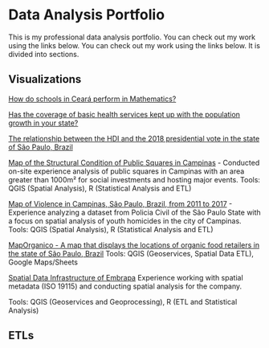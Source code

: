# Data Analysis Portfolio

This is my professional data analysis portfolio. You can check out my work using the links below. You can check out my work using the links below. It is divided into sections. </p> 

## Visualizations
 
[How do schools in Ceará perform in Mathematics?](https://info.basedosdados.org/bdletter17)

[Has the coverage of basic health services kept up with the population growth in your state?](https://info.basedosdados.org/bdletter18)

[The relationship between the HDI and the 2018 presidential vote in the state of São Paulo, Brazil](https://gustavoalcantara.github.io/bd_eleicoes/)

[Map of the Structural Condition of Public Squares in Campinas](https://www.feac.org.br/wp-content/uploads/2019/05/PRACA-PUBLICA.pdf) - 
Conducted on-site experience analysis of public squares in Campinas with an area greater than 1000m² for social investments and hosting major events.
Tools: QGIS (Spatial Analysis), R (Statistical Analysis and ETL)

[Map of Violence in Campinas, São Paulo, Brazil, from 2011 to 2017](https://www.feac.org.br/wp-content/uploads/2019/12/DIAGNOSTICO-socioterritorial-fundacao-feac.pdf) - 
Experience analyzing a dataset from Policia Civil of the São Paulo State with a focus on spatial analysis of youth homicides in the city of Campinas. Tools: QGIS (Spatial Analysis), R (Statistical Analysis and ETL)

[MapOrganico - A map that displays the locations of organic food retailers in the state of São Paulo, Brazil](https://bit.ly/map_organicos)
Tools: QGIS (Geoservices, Spatial Data ETL), Google Maps/Sheets

[Spatial Data Infrastructure of Embrapa](http://geoinfo.cnps.embrapa.br/)
Experience working with spatial metadata (ISO 19115) and conducting spatial analysis for the company.

Tools: QGIS (Geoservices and Geoprocessing), R (ETL and Statistical Analysis)

## ETLs
